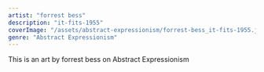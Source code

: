 ```yaml
---
artist: "forrest bess"
description: "it-fits-1955"
coverImage: "/assets/abstract-expressionism/forrest-bess_it-fits-1955.jpg"
genre: "Abstract Expressionism"
---
```

This is an art by forrest bess on Abstract Expressionism

